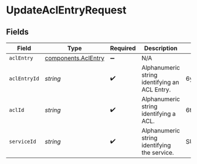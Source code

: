 # UpdateAclEntryRequest


## Fields

| Field                                                  | Type                                                   | Required                                               | Description                                            | Example                                                |
| ------------------------------------------------------ | ------------------------------------------------------ | ------------------------------------------------------ | ------------------------------------------------------ | ------------------------------------------------------ |
| `aclEntry`                                             | [components.AclEntry](../../models/shared/aclentry.md) | :heavy_minus_sign:                                     | N/A                                                    |                                                        |
| `aclEntryId`                                           | *string*                                               | :heavy_check_mark:                                     | Alphanumeric string identifying an ACL Entry.          | 6yxNzlOpW1V7JfSwvLGtOc                                 |
| `aclId`                                                | *string*                                               | :heavy_check_mark:                                     | Alphanumeric string identifying a ACL.                 | 6tUXdegLTf5BCig0zGFrU3                                 |
| `serviceId`                                            | *string*                                               | :heavy_check_mark:                                     | Alphanumeric string identifying the service.           | SU1Z0isxPaozGVKXdv0eY                                  |